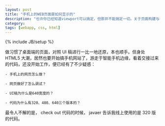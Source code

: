 ```yaml
---
layout: post
title: "手机上的WEB页面是如何显示的"
description: "也许你已经知道viewport可以搞定，但那并不能搞定一切。关于页面构建与视觉设计，还有一些不得不说的事。"
category: 
tags: [webapp, css, html]
---
```

{% include JB/setup %}

做习惯了桌面端的页面，对照 UI 稿进行一比一地还原，本也顺手。但身处 HTML5 大潮，居然也要开始搞手机网站了，游走于智能手机边缘，看着交接过来的代码，还没开始工作，便已经有了不少疑惑：

	- 手机上的网页怎么做？
	
	- 网页做好了怎么调试？
	
	- UI稿为什么是640宽度的？
	
	- 代码为什么有320、480、640三个版本的？

最令人不解的是， check out 代码的时候， javaer 告诉我线上使用的是 320 版的代码。










 


